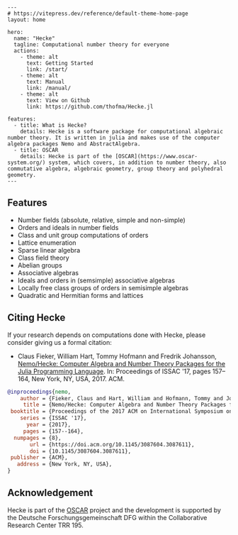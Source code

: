 ```@raw html
---
# https://vitepress.dev/reference/default-theme-home-page
layout: home

hero:
  name: "Hecke"
  tagline: Computational number theory for everyone
  actions:
    - theme: alt
      text: Getting Started
      link: /start/
    - theme: alt
      text: Manual
      link: /manual/
    - theme: alt
      text: View on Github
      link: https://github.com/thofma/Hecke.jl

features:
  - title: What is Hecke?
    details: Hecke is a software package for computational algebraic number theory. It is written in julia and makes use of the computer algebra packages Nemo and AbstractAlgebra.
  - title: OSCAR
    details: Hecke is part of the [OSCAR](https://www.oscar-system.org/) system, which covers, in addition to number theory, also commutative algebra, algebraic geometry, group theory and polyhedral geometry.
---
```

## Features

- Number fields (absolute, relative, simple and non-simple)
- Orders and ideals in number fields
- Class and unit group computations of orders
- Lattice enumeration
- Sparse linear algebra
- Class field theory
- Abelian groups
- Associative algebras
- Ideals and orders in (semsimple) associative algebras
- Locally free class groups of orders in semisimple algebras
- Quadratic and Hermitian forms and lattices

## Citing Hecke

If your research depends on computations done with Hecke, please consider giving us a formal citation:

- Claus Fieker, William Hart, Tommy Hofmann and Fredrik Johansson, [Nemo/Hecke: Computer Algebra and Number Theory Packages
  for the Julia Programming Language](https://doi.acm.org/10.1145/3087604.3087611). In: Proceedings of ISSAC '17, pages 157–164, New York, NY, USA, 2017. ACM.

```bib
@inproceedings{nemo,
    author = {Fieker, Claus and Hart, William and Hofmann, Tommy and Johansson, Fredrik},
     title = {Nemo/Hecke: Computer Algebra and Number Theory Packages for the Julia Programming Language},
 booktitle = {Proceedings of the 2017 ACM on International Symposium on Symbolic and Algebraic Computation},
    series = {ISSAC '17},
      year = {2017},
     pages = {157--164},
  numpages = {8},
       url = {https://doi.acm.org/10.1145/3087604.3087611},
       doi = {10.1145/3087604.3087611},
 publisher = {ACM},
   address = {New York, NY, USA},
}
```

## Acknowledgement

Hecke is part of the [OSCAR](https://www.oscar-system.org/) project and the development is supported by the Deutsche Forschungsgemeinschaft DFG within the Collaborative Research Center TRR 195.
